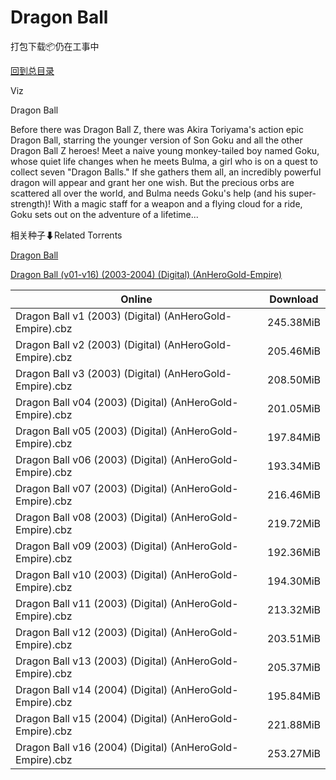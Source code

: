 # Dragon Ball

打包下载📦仍在工事中

[回到总目录](/Catalogs.md)

Viz

Dragon Ball

Before there was Dragon Ball Z, there was Akira Toriyama's action epic Dragon Ball, starring the younger version of Son Goku and all the other Dragon Ball Z heroes! Meet a naive young monkey-tailed boy named Goku, whose quiet life changes when he meets Bulma, a girl who is on a quest to collect seven "Dragon Balls." If she gathers them all, an incredibly powerful dragon will appear and grant her one wish. But the precious orbs are scattered all over the world, and Bulma needs Goku's help (and his super-strength)! With a magic staff for a weapon and a flying cloud for a ride, Goku sets out on the adventure of a lifetime...





相关种子⬇Related Torrents

[Dragon Ball](https://github.com/alicewish/markdown/blob/master/torrent/Dragon-Ball.md)

[Dragon Ball (v01-v16) (2003-2004) (Digital) (AnHeroGold-Empire)](https://github.com/alicewish/markdown/blob/master/torrent/Dragon-Ball--v01-v16---2003-2004---Digital---AnHeroGold-Empire.md)

Online | Download
--- | ---
Dragon Ball v1 (2003) (Digital) (AnHeroGold-Empire).cbz | 245.38MiB
Dragon Ball v2 (2003) (Digital) (AnHeroGold-Empire).cbz | 205.46MiB
Dragon Ball v3 (2003) (Digital) (AnHeroGold-Empire).cbz | 208.50MiB
Dragon Ball v04 (2003) (Digital) (AnHeroGold-Empire).cbz | 201.05MiB
Dragon Ball v05 (2003) (Digital) (AnHeroGold-Empire).cbz | 197.84MiB
Dragon Ball v06 (2003) (Digital) (AnHeroGold-Empire).cbz | 193.34MiB
Dragon Ball v07 (2003) (Digital) (AnHeroGold-Empire).cbz | 216.46MiB
Dragon Ball v08 (2003) (Digital) (AnHeroGold-Empire).cbz | 219.72MiB
Dragon Ball v09 (2003) (Digital) (AnHeroGold-Empire).cbz | 192.36MiB
Dragon Ball v10 (2003) (Digital) (AnHeroGold-Empire).cbz | 194.30MiB
Dragon Ball v11 (2003) (Digital) (AnHeroGold-Empire).cbz | 213.32MiB
Dragon Ball v12 (2003) (Digital) (AnHeroGold-Empire).cbz | 203.51MiB
Dragon Ball v13 (2003) (Digital) (AnHeroGold-Empire).cbz | 205.37MiB
Dragon Ball v14 (2004) (Digital) (AnHeroGold-Empire).cbz | 195.84MiB
Dragon Ball v15 (2004) (Digital) (AnHeroGold-Empire).cbz | 221.88MiB
Dragon Ball v16 (2004) (Digital) (AnHeroGold-Empire).cbz | 253.27MiB
